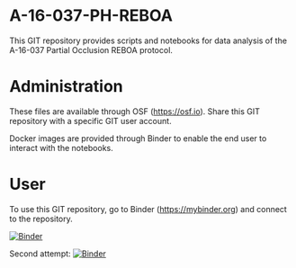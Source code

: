 # A-16-037-PH-REBOA

This GIT repository provides scripts and notebooks for data analysis of the A-16-037 Partial Occlusion REBOA protocol.

# Administration

These files are available through OSF (https://osf.io).
Share this GIT repository with a specific GIT user account.

Docker images are provided through Binder to enable the end user to interact with the notebooks.

# User

To use this GIT repository, go to Binder (https://mybinder.org) and connect to the repository.  

[![Binder](https://mybinder.org/badge_logo.svg)](https://mybinder.org/v2/gh/USAISR/A-16-037-PH-REBOA.git/master)

Second attempt:
[![Binder](https://mybinder.org/badge_logo.svg)](https://mybinder.org/v2/gh/USAISR/A-16-037-PH-REBOA.git/master?urlpath=shiny%2Fbus-dashboard)

